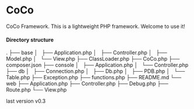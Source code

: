 # CoCo
CoCo Framework. This is a lightweight PHP framework. Welcome to use it!

#### Directory structure
.
├── base
│   ├── Application.php
│   ├── Controller.php
│   ├── Model.php
│   └── View.php
├── ClassLoader.php
├── CoCo.php
├── composer.json
├── console
│   ├── Application.php
│   └── Controller.php
├── db
│   ├── Connection.php
│   ├── Db.php
│   ├── PDB.php
│   └── Table.php
├── Exception.php
├── functions.php
├── README.md
└── web
    ├── Application.php
    ├── Controller.php
    ├── Debug.php
    ├── Route.php
    └── View.php

last version v0.3
